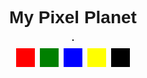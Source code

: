 <!DOCTYPE html>
<html lang="en">
<head>
  <meta charset="UTF-8" />
  <meta name="viewport" content="width=device-width, initial-scale=1.0"/>
  <title>My Pixel Planet</title>
  <style>
    body { display: flex; flex-direction: column; align-items: center; font-family: sans-serif; }
    canvas { border: 1px solid #000; touch-action: none; }
    #colors { margin-top: 10px; }
    button { width: 30px; height: 30px; margin: 2px; border: none; }
  </style>
</head>
<body>
  <h1>My Pixel Planet</h1>
  <canvas id="canvas" width="300" height="300"></canvas>
  <div id="colors">
    <button style="background:red" onclick="setColor('red')"></button>
    <button style="background:green" onclick="setColor('green')"></button>
    <button style="background:blue" onclick="setColor('blue')"></button>
    <button style="background:yellow" onclick="setColor('yellow')"></button>
    <button style="background:black" onclick="setColor('black')"></button>
    <button style="background:white;# Pixel-planet
Pixel
